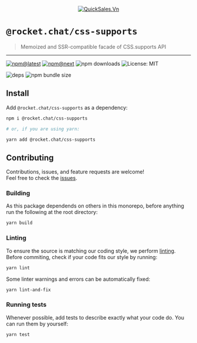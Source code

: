 <!--header-->

<p align="center">
  <a href="https://rocket.chat" title="QuickSales.Vn">
    <img src="https://github.com/QuickSales/QuickSales.Vn.Artwork/raw/master/Logos/2020/png/logo-horizontal-red.png" alt="QuickSales.Vn" />
  </a>
</p>

# `@rocket.chat/css-supports`

> Memoized and SSR-compatible facade of CSS.supports API

---

[![npm@latest](https://img.shields.io/npm/v/@rocket.chat/css-supports/latest?style=flat-square)](https://www.npmjs.com/package/@rocket.chat/css-supports/v/latest) [![npm@next](https://img.shields.io/npm/v/@rocket.chat/css-supports/next?style=flat-square)](https://www.npmjs.com/package/@rocket.chat/css-supports/v/next) ![npm downloads](https://img.shields.io/npm/dw/@rocket.chat/css-supports?style=flat-square) ![License: MIT](https://img.shields.io/npm/l/@rocket.chat/css-supports?style=flat-square)

![deps](https://img.shields.io/librariesio/release/npm/@rocket.chat/css-supports?style=flat-square) ![npm bundle size](https://img.shields.io/bundlephobia/min/@rocket.chat/css-supports?style=flat-square)

<!--/header-->

## Install

<!--install-->

Add `@rocket.chat/css-supports` as a dependency:

```sh
npm i @rocket.chat/css-supports

# or, if you are using yarn:

yarn add @rocket.chat/css-supports
```

<!--/install-->

## Contributing

<!--contributing(msg)-->

Contributions, issues, and feature requests are welcome!<br />
Feel free to check the [issues](https://github.com/QuickSales/fuselage/issues).

<!--/contributing(msg)-->

### Building

As this package dependends on others in this monorepo, before anything run the following at the root directory:

<!--yarn(build)-->

```sh
yarn build
```

<!--/yarn(build)-->

### Linting

To ensure the source is matching our coding style, we perform [linting](<https://en.wikipedia.org/wiki/Lint_(software)>).
Before commiting, check if your code fits our style by running:

<!--yarn(lint)-->

```sh
yarn lint
```

<!--/yarn(lint)-->

Some linter warnings and errors can be automatically fixed:

<!--yarn(lint-and-fix)-->

```sh
yarn lint-and-fix
```

<!--/yarn(lint-and-fix)-->

### Running tests

Whenever possible, add tests to describe exactly what your code do. You can run them by yourself:

<!--yarn(test)-->

```sh
yarn test
```

<!--/yarn(test)-->
